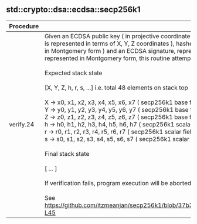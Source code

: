 
## std::crypto::dsa::ecdsa::secp256k1
| Procedure | Description |
| ----------- | ------------- |
| verify.24 |  Given an ECDSA public key ( in projective coordinate system i.e. each secp256k1 curve point <br /> is represented in terms of X, Y, Z coordinates ), hashed message h ( a 256 -bit element represented <br /> in Montgomery form ) and an ECDSA signature, represented in terms of (r, s) s.t. each of them are<br /> represented in Montgomery form, this routine attempts to verify the ECDSA signature.<br /><br /> Expected stack state<br /><br /> [X, Y, Z, h, r, s, ...] i.e. total 48 elements on stack top<br /><br /> X -> x0, x1, x2, x3, x4, x5, x6, x7 ( secp256k1 base field element, in Montgomery form )<br /> Y -> y0, y1, y2, y3, y4, y5, y6, y7 ( secp256k1 base field element, in Montgomery form )<br /> Z -> z0, z1, z2, z3, z4, z5, z6, z7 ( secp256k1 base field element, in Montgomery form )<br /> h -> h0, h1, h2, h3, h4, h5, h6, h7 ( secp256k1 scalar field element, in Montgomery form )<br /> r -> r0, r1, r2, r3, r4, r5, r6, r7 ( secp256k1 scalar field element, in Montgomery form )<br /> s -> s0, s1, s2, s3, s4, s5, s6, s7 ( secp256k1 scalar field element, in Montgomery form )<br /><br /> Final stack state<br /><br /> [ ... ]<br /><br /> If verification fails, program execution will be aborted.<br /><br /> See https://github.com/itzmeanjan/secp256k1/blob/37b339db3e03d24c2977399eb8896ef515ebb09b/ecdsa/verify.py#L11-L45 |
